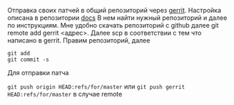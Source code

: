 Отправка своих патчей в общий репозиторий через [gerrit](https://gerrit.openbmc.org/). Настройка описана в репозитории [docs](https://github.com/openbmc/docs/blob/master/development/gerrit-setup.md)
В нем найти нужный репозиторий и далее по инструкциям.
Мне удобно скачать репозиторий с github далее git remote add gerrit <адрес>. Далее scp в соответствии с тем что написано в gerrit.
Правим репозиторий, далее
```
git add
git commit -s
```
Для отправки патча

`git push origin HEAD:refs/for/master` или
`git push gerrit HEAD:refs/for/master` в случае remote